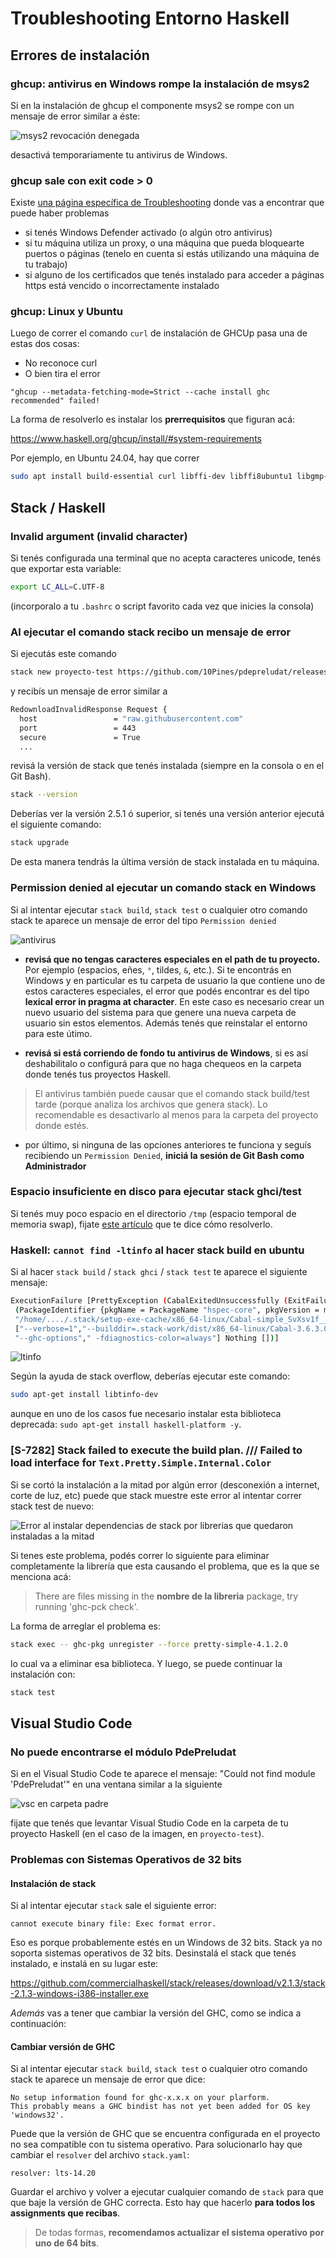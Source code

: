 
# Troubleshooting Entorno Haskell

## Errores de instalación


### ghcup: antivirus en Windows rompe la instalación de msys2

Si en la instalación de ghcup el componente msys2 se rompe con un mensaje de error similar a éste:

![msys2 revocación denegada](./../../images/troubleshooting/msys-error.png)

desactivá temporariamente tu antivirus de Windows.

### ghcup sale con exit code > 0

Existe [una página específica de Troubleshooting](https://www.haskell.org/ghcup/guide/#troubleshooting) donde vas a encontrar que puede haber problemas

- si tenés Windows Defender activado (o algún otro antivirus)
- si tu máquina utiliza un proxy, o una máquina que pueda bloquearte puertos o páginas (tenelo en cuenta si estás utilizando una máquina de tu trabajo)
- si alguno de los certificados que tenés instalado para acceder a páginas https está vencido o incorrectamente instalado

### ghcup: Linux y Ubuntu 

Luego de correr el comando `curl` de instalación de GHCUp pasa una de estas dos cosas:
- No reconoce curl
- O bien tira el error

```
"ghcup --metadata-fetching-mode=Strict --cache install ghc recommended" failed!
```
La forma de resolverlo es instalar los **prerrequisitos** que figuran acá:

https://www.haskell.org/ghcup/install/#system-requirements

Por ejemplo, en Ubuntu 24.04, hay que correr

```bash
sudo apt install build-essential curl libffi-dev libffi8ubuntu1 libgmp-dev libgmp10 libncurses-dev
```

## Stack / Haskell

### Invalid argument (invalid character)

Si tenés configurada una terminal que no acepta caracteres unicode, tenés que exportar esta variable:

```bash
export LC_ALL=C.UTF-8
```

(incorporalo a tu `.bashrc` o script favorito cada vez que inicies la consola)

### Al ejecutar el comando stack recibo un mensaje de error

Si ejecutás este comando

```bash
stack new proyecto-test https://github.com/10Pines/pdepreludat/releases/download/latest/pdepreludat.hsfiles
```

y recibís un mensaje de error similar a

```bash
RedownloadInvalidResponse Request {
  host                 = "raw.githubusercontent.com"
  port                 = 443
  secure               = True
  ...
```

revisá la versión de stack que tenés instalada (siempre en la consola o en el Git Bash).

```bash
stack --version
```

Deberías ver la versión 2.5.1 ó superior, si tenés una versión anterior ejecutá el siguiente comando:

```bash
stack upgrade
```

De esta manera tendrás la última versión de stack instalada en tu máquina.

### Permission denied al ejecutar un comando stack en Windows

Si al intentar ejecutar `stack build`, `stack test` o cualquier otro comando stack te aparece un mensaje de error del tipo `Permission denied`

![antivirus](../../images/troubleshooting/antivirus.png)

- **revisá que no tengas caracteres especiales en el path de tu proyecto.** Por ejemplo (espacios, eñes, `°`, tildes, `&`, etc.). Si te encontrás en Windows y en particular es tu carpeta de usuario la que contiene uno de estos caracteres especiales, el error que podés encontrar es del tipo **lexical error in pragma at character**. En este caso es necesario crear un nuevo usuario del sistema para que genere una nueva carpeta de usuario sin estos elementos. Además tenés que reinstalar el entorno para este útimo.

- **revisá si está corriendo de fondo tu antivirus de Windows**, si es así deshabilitalo o configurá para que no haga chequeos en la carpeta donde tenés tus proyectos Haskell.

> El antivirus también puede causar que el comando stack build/test tarde (porque analiza los archivos que genera stack). Lo recomendable es desactivarlo al menos para la carpeta del proyecto donde estés.

- por último, si ninguna de las opciones anteriores te funciona y seguís recibiendo un `Permission Denied`, **iniciá la sesión de Git Bash como Administrador**

### Espacio insuficiente en disco para ejecutar stack ghci/test

Si tenés muy poco espacio en el directorio `/tmp` (espacio temporal de memoria swap), fijate [este artículo](https://stackoverflow.com/questions/67455260/no-space-in-device-error-while-installing-haskell-platform) que te dice cómo resolverlo.

### Haskell: `cannot find -ltinfo` al hacer stack build en ubuntu

Si al hacer `stack build` / `stack ghci` / `stack test` te aparece el siguiente mensaje:

```bash
ExecutionFailure [PrettyException (CabalExitedUnsuccessfully (ExitFailure 1)
 (PackageIdentifier {pkgName = PackageName "hspec-core", pkgVersion = mkVersion [2,9,7]})
 "/home/..../.stack/setup-exe-cache/x86_64-linux/Cabal-simple_SvXsv1f__3.6.3.0_ghc-9.2.5"
 ["--verbose=1","--builddir=.stack-work/dist/x86_64-linux/Cabal-3.6.3.0","build",
 "--ghc-options"," -fdiagnostics-color=always"] Nothing [])]
```

![ltinfo](../../images/troubleshooting/ltinfo.png)

Según la ayuda de stack overflow, deberías ejecutar este comando:

```bash
sudo apt-get install libtinfo-dev
```

aunque en uno de los casos fue necesario instalar esta biblioteca deprecada: `sudo apt-get install haskell-platform -y`.

### [S-7282] Stack failed to execute the build plan. /// Failed to load interface for `Text.Pretty.Simple.Internal.Color`

Si se cortó la instalación a la mitad por algún error (desconexión a internet, corte de luz, etc) puede que stack muestre este error al intentar correr stack test de nuevo:

![Error al instalar dependencias de stack por librerias que quedaron instaladas a la mitad](https://github.com/pdep-utn/enunciados-miercoles-noche/assets/11432672/8a45a640-5113-4750-b46f-73bd9f2c9e08)

Si tenes este problema, podés correr lo siguiente para eliminar completamente la librería que esta causando el problema, que es la que se menciona acá:
> There are files missing in the **nombre de la libreria** package, try running 'ghc-pck check'.

La forma de arreglar el problema es:

```bash
stack exec -- ghc-pkg unregister --force pretty-simple-4.1.2.0
```
lo cual va a eliminar esa biblioteca. Y luego, se puede continuar la instalación con:
```bash
stack test
```

## Visual Studio Code

### No puede encontrarse el módulo PdePreludat

Si en el Visual Studio Code te aparece el mensaje: "Could not find module 'PdePreludat'" en una ventana similar a la siguiente

![vsc en carpeta padre](../../images/troubleshooting/vscCarpetaPadre.jpg)

fijate que tenés que levantar Visual Studio Code en la carpeta de tu proyecto Haskell (en el caso de la imagen, en `proyecto-test`).

### Problemas con Sistemas Operativos de 32 bits

#### Instalación de stack

Si al intentar ejecutar `stack` sale el siguiente error:

```
cannot execute binary file: Exec format error.
```

Eso es porque probablemente estés en un Windows de 32 bits. Stack ya no soporta sistemas operativos de 32 bits. Desinstalá el stack que tenés instalado, e instalá en su lugar este:

https://github.com/commercialhaskell/stack/releases/download/v2.1.3/stack-2.1.3-windows-i386-installer.exe

_Además_ vas a tener que cambiar la versión del GHC, como se indica a continuación:

#### Cambiar versión de GHC

Si al intentar ejecutar `stack build`, `stack test` o cualquier otro comando stack te aparece un mensaje de error que dice:

```
No setup information found for ghc-x.x.x on your plarform.
This probably means a GHC bindist has not yet been added for OS key 'windows32'.
```

Puede que la versión de GHC que se encuentra configurada en el proyecto no sea compatible con tu sistema operativo. Para solucionarlo hay que cambiar el `resolver` del archivo `stack.yaml`:

```
resolver: lts-14.20
```

Guardar el archivo y volver a ejecutar cualquier comando de `stack` para que que baje la versión de GHC correcta. Esto hay que hacerlo **para todos los assignments que recibas**.

> De todas formas, **recomendamos actualizar el sistema operativo por uno de 64 bits**.
